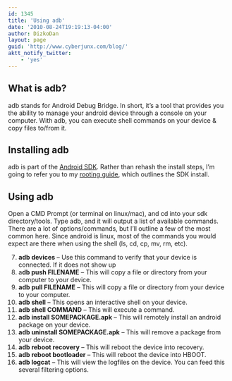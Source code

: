 ```yaml
---
id: 1345
title: 'Using adb'
date: '2010-08-24T19:19:13-04:00'
author: DizkoDan
layout: page
guid: 'http://www.cyberjunx.com/blog/'
aktt_notify_twitter:
    - 'yes'
---
```


## What is adb?

adb stands for Android Debug Bridge. In short, it’s a tool that provides you the ability to manage your android device through a console on your computer. With adb, you can execute shell commands on your device &amp; copy files to/from it.

## Installing adb

adb is part of the [Android SDK](http://developer.android.com/sdk/index.html). Rather than rehash the install steps, I’m going to refer you to my [rooting guide](http://www.cyberjunx.com/blog/android/hacking/rooting/), which outlines the SDK install.

## Using adb

Open a CMD Prompt (or terminal on linux/mac), and cd into your sdk directory/tools. Type adb, and it will output a list of available commands. There are a lot of options/commands, but I’ll outline a few of the most common here. Since android is linux, most of the commands you would expect are there when using the shell (ls, cd, cp, mv, rm, etc).

7. **adb devices** – Use this command to verify that your device is connected. If it does not show up
8. a**db push FILENAME** – This will copy a file or directory from your computer to your device.
9. **adb pull FILENAME** – This will copy a file or directory from your device to your computer.
10. **adb shell** – This opens an interactive shell on your device.
11. **adb shell COMMAND** – This will execute a command.
12. **adb install SOMEPACKAGE.apk** – This will remotely install an android package on your device.
13. **adb uninstall SOMEPACKAGE.apk** – This will remove a package from your device.
14. **adb reboot recovery** – This will reboot the device into recovery.
15. **adb reboot bootloader** – This will reboot the device into HBOOT.
16. **adb logcat** – This will view the logfiles on the device. You can feed this several filtering options.